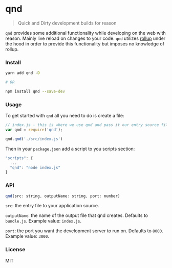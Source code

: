 # qnd
> Quick and Dirty development builds for reason

`qnd` provides some additional functionality while developing on the web with reason. Mainly live reload on changes to your code. `qnd` utilizes [rollup](https://github.com/rollup/rollup) under the hood in order to provide this functionality but imposes no knowledge of rollup.

### Install
```bash
yarn add qnd -D

# OR

npm install qnd --save-dev
```

### Usage

To get started with `qnd` all you need to do is create a file:
```js
// index.js - this is where we use qnd and pass it our entry source file to our app
var qnd = require('qnd');

qnd.qnd('./src/index.js')
```

Then in your `package.json` add a script to you scripts section:
```js
"scripts": {
  ...
  "qnd": "node index.js"
}
```

### API
```js
qnd(src: string, outputName: string, port: number)
```
`src`: the entry file to your application source.


`outputName`: the name of the output file that qnd creates. Defaults to `bundle.js`. Example value: `index.js`.


`port`: the port you want the development server to run on. Defaults to `8000`. Example value: `3000`.

### License
MIT